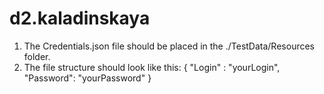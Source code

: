 # d2.kaladinskaya
1. The Credentials.json file should be placed in the ./TestData/Resources folder.
2. The file structure should look like this:
{
  "Login" : "yourLogin",
  "Password": "yourPassword"
}
